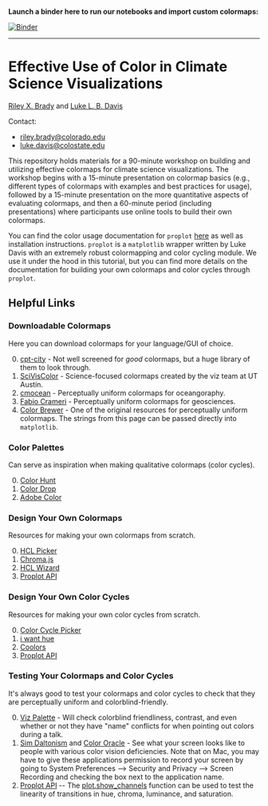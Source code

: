 **Launch a binder here to run our notebooks and import custom colormaps:**

[![Binder](https://mybinder.org/badge_logo.svg)](https://mybinder.org/v2/gh/bradyrx/climate_science_colormapping/master)

---

# Effective Use of Color in Climate Science Visualizations

[Riley X. Brady](https://github.com/bradyrx) and [Luke L. B. Davis](https://github.com/lukelbd)

Contact: 
* riley.brady@colorado.edu
* luke.davis@colostate.edu

This repository holds materials for a 90-minute workshop on building and utilizing effective colormaps for climate science visualizations. The workshop begins with a 15-minute presentation on colormap basics (e.g., different types of colormaps with examples and best practices for usage), followed by a 15-minute presentation on the more quantitative aspects of evaluating colormaps, and then a 60-minute period (including presentations) where participants use online tools to build their own colormaps.

You can find the color usage documentation for `proplot` [here](https://proplot.readthedocs.io/en/latest/colormaps.html) as well as installation instructions. `proplot` is a `matplotlib` wrapper written by Luke Davis with an extremely robust colormapping and color cycling module. We use it under the hood in this tutorial, but you can find more details on the documentation for building your own colormaps and color cycles through `proplot`.

## Helpful Links

### Downloadable Colormaps

Here you can download colormaps for your language/GUI of choice.

0. [cpt-city](http://soliton.vm.bytemark.co.uk/pub/cpt-city/) - Not well screened for _good_ colormaps, but a huge library of them to look through.
0. [SciVisColor](https://sciviscolor.org/) - Science-focused colormaps created by the viz team at UT Austin.
0. [cmocean](https://matplotlib.org/cmocean/) - Perceptually uniform colormaps for oceangoraphy. 
0. [Fabio Crameri](http://www.fabiocrameri.ch/colourmaps.php) - Perceptually uniform colormaps for geosciences.
0. [Color Brewer](http://colorbrewer2.org/#type=sequential&scheme=BuGn&n=3) - One of the original resources for perceptually uniform colormaps. The strings from this page can be passed directly into `matplotlib`.

### Color Palettes

Can serve as inspiration when making qualitative colormaps (color cycles).

0. [Color Hunt](https://colorhunt.co/)
0. [Color Drop](https://colordrop.io/)
0. [Adobe Color](https://color.adobe.com/explore)

### Design Your Own Colormaps

Resources for making your own colormaps from scratch.

0. [HCL Picker](http://tristen.ca/hcl-picker/#/hlc/6/1/15534C/E2E062)
0. [Chroma.js](https://gka.github.io/palettes/)
0. [HCL Wizard](http://hclwizard.org:64230/hclwizard/)
0. [Proplot API](https://proplot.readthedocs.io/en/latest/colors.html#making-your-own-colormaps)

### Design Your Own Color Cycles

Resources for making your own color cycles from scratch.

0. [Color Cycle Picker](https://colorcyclepicker.mpetroff.net/)
0. [i want hue](http://medialab.github.io/iwanthue/)
0. [Coolors](https://coolors.co/)
0. [Proplot API](https://proplot.readthedocs.io/en/latest/colors.html#making-your-own-color-cycles)

### Testing Your Colormaps and Color Cycles

It's always good to test your colormaps and color cycles to check that they are perceptually uniform and colorblind-friendly.

0. [Viz Palette](https://projects.susielu.com/viz-palette) - Will check colorblind friendliness, contrast, and even whether or not they have "name" conflicts for when pointing out colors during a talk.
0. [Sim Daltonism](https://michelf.ca/projects/sim-daltonism/) and [Color Oracle](https://colororacle.org) - See what your screen looks like to people with various color vision deficiencies. Note that on Mac, you may have to give these applications permission to record your screen by going to System Preferences --> Security and Privacy --> Screen Recording and checking the box next to the application name.
0. [Proplot API](https://proplot.readthedocs.io/en/latest/colors.html#perceptually-uniform-colormaps) -- The [plot.show_channels](https://proplot.readthedocs.io/en/latest/api/proplot.styletools.show_channels.html) function can be used to test the linearity of transitions in hue, chroma, luminance, and saturation.
